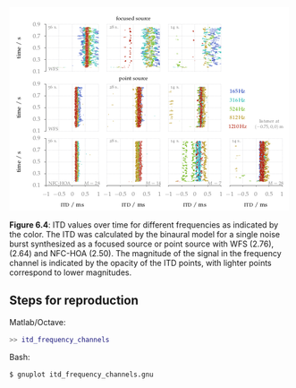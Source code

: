 ![Fig 6.4](fig6_04.png)

**Figure 6.4**: ITD values over time for
different frequencies as indicated by
the color. The ITD was calculated by
the binaural model for a single noise
burst synthesized as a focused source or
point source with WFS (2.76), (2.64) and
NFC-HOA (2.50). The magnitude of the
signal in the frequency channel is
indicated by the opacity of the ITD points,
with lighter points correspond to lower
magnitudes.

## Steps for reproduction

Matlab/Octave:
```Matlab
>> itd_frequency_channels
```

Bash:
```Bash
$ gnuplot itd_frequency_channels.gnu
```

